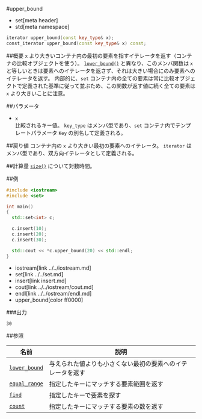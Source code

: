 #upper_bound
* set[meta header]
* std[meta namespace]

```cpp
iterator upper_bound(const key_type& x);
const_iterator upper_bound(const key_type& x) const;
```

##概要
`x` より大きいコンテナ内の最初の要素を指すイテレータを返す（コンテナの比較オブジェクトを使う）。 
[`lower_bound()`](./lower_bound.md) と異なり、このメンバ関数は `x` と等しいときは要素へのイテレータを返さず、それは大きい場合にのみ要素へのイテレータを返す。 
内部的に、`set` コンテナ内の全ての要素は常に比較オブジェクトで定義された基準に従って並ぶため、この関数が返す値に続く全ての要素は `x` より大きいことに注意。


##パラメータ
- `x`<br/>
比較されるキー値。 
`key_type` はメンバ型であり、`set` コンテナ内でテンプレートパラメータ `Key` の別名して定義される。


##戻り値
コンテナ内の `x` より大きい最初の要素へのイテレータ。 
`iterator` はメンバ型であり、双方向イテレータとして定義される。


##計算量
[`size()`](./size.md) について対数時間。


##例
```cpp
#include <iostream>
#include <set>

int main()
{
  std::set<int> c;

  c.insert(10);
  c.insert(20);
  c.insert(30);

  std::cout << *c.upper_bound(20) << std::endl;
}
```
* iostream[link ../../iostream.md]
* set[link ../../set.md]
* insert[link insert.md]
* cout[link ../../iostream/cout.md]
* endl[link ../../ostream/endl.md]
* upper_bound[color ff0000]

###出力
```
30
```

##参照

| 名前                              | 説明                                                       |
|-----------------------------------|------------------------------------------------------------|
| [`lower_bound`](./lower_bound.md) | 与えられた値よりも小さくない最初の要素へのイテレータを返す |
| [`equal_range`](./equal_range.md) | 指定したキーにマッチする要素範囲を返す                     |
| [`find`](./find.md)               | 指定したキーで要素を探す                                   |
| [`count`](./count.md)             | 指定したキーにマッチする要素の数を返す                     |
